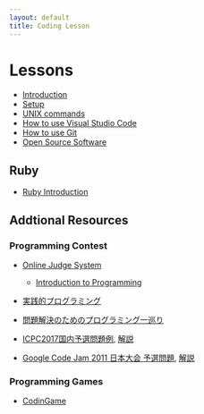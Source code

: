 ```yaml
---
layout: default
title: Coding Lesson
---
```


Lessons
=======

- [Introduction](lesson/introduction.html)
- [Setup](lesson/setup.html)
- [UNIX commands](lesson/unix-commands.html)
- [How to use Visual Studio Code](lesson/vs-code.html)
- [How to use Git](lesson/git.html)
- [Open Source Software](lesson/open-source.html)

## Ruby
- [Ruby Introduction](lesson/ruby-intro.html)

## Addtional Resources

### Programming Contest
- [Online Judge System](http://judge.u-aizu.ac.jp/onlinejudge/)
  - [Introduction to Programming](http://judge.u-aizu.ac.jp/onlinejudge/finder.jsp?course=ITP1)
- [実践的プログラミング](http://www.graco.c.u-tokyo.ac.jp/icpc-challenge/)
 - [問題解決のためのプログラミング一巡り](http://www.graco.c.u-tokyo.ac.jp/icpc-challenge/wp-content/uploads/2014/12/2014.pdf)

 - [ICPC2017国内予選問題例](http://icpc.iisf.or.jp/past-icpc/domestic2017/contest/all_ja.html), [解説](https://icpc.iisf.or.jp/2017-tsukuba/wp-content/uploads/sites/4/2017/07/commentary-fontEmb.pdf)
 - [Google Code Jam 2011 日本大会 予選問題](https://code.google.com/codejam/contest/889487/dashboard), [解説](https://code.google.com/codejam/contest/889487/dashboard#s=a)

### Programming Games
- [CodinGame](https://www.codingame.com/start)